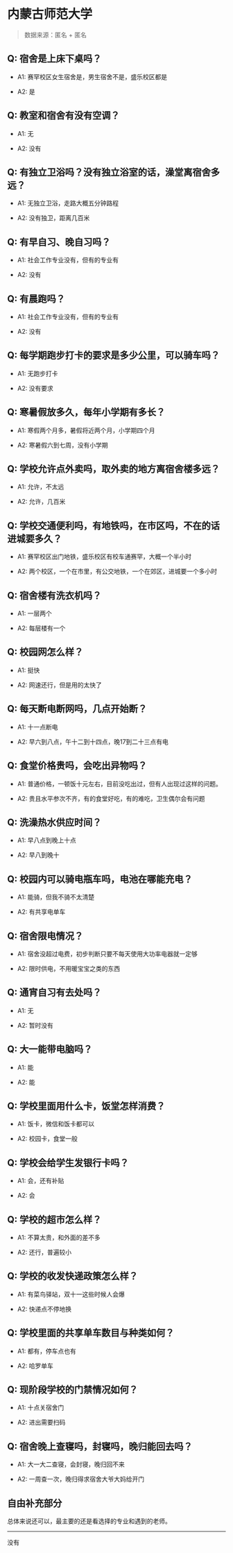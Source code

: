 # 内蒙古师范大学

> 数据来源：匿名 + 匿名

## Q: 宿舍是上床下桌吗？

- A1: 赛罕校区女生宿舍是，男生宿舍不是，盛乐校区都是

- A2: 是

## Q: 教室和宿舍有没有空调？

- A1: 无

- A2: 没有

## Q: 有独立卫浴吗？没有独立浴室的话，澡堂离宿舍多远？

- A1: 无独立卫浴，走路大概五分钟路程

- A2: 没有独卫，距离几百米

## Q: 有早自习、晚自习吗？

- A1: 社会工作专业没有，但有的专业有

- A2: 没有

## Q: 有晨跑吗？

- A1: 社会工作专业没有，但有的专业有

- A2: 没有

## Q: 每学期跑步打卡的要求是多少公里，可以骑车吗？

- A1: 无跑步打卡

- A2: 没有要求

## Q: 寒暑假放多久，每年小学期有多长？

- A1: 寒假两个月多，暑假将近两个月，小学期四个月

- A2: 寒暑假六到七周，没有小学期

## Q: 学校允许点外卖吗，取外卖的地方离宿舍楼多远？

- A1: 允许，不太远

- A2: 允许，几百米

## Q: 学校交通便利吗，有地铁吗，在市区吗，不在的话进城要多久？

- A1: 赛罕校区出门地铁，盛乐校区有校车通赛罕，大概一个半小时

- A2: 两个校区，一个在市里，有公交地铁，一个在郊区，进城要一个多小时

## Q: 宿舍楼有洗衣机吗？

- A1: 一层两个

- A2: 每层楼有一个

## Q: 校园网怎么样？

- A1: 挺快

- A2: 网速还行，但是用的太快了

## Q: 每天断电断网吗，几点开始断？

- A1: 十一点断电

- A2: 早六到八点，午十二到十四点，晚17到二十三点有电

## Q: 食堂价格贵吗，会吃出异物吗？

- A1: 普通价格，一顿饭十元左右，目前没吃出过，但有人出现过这样的问题。

- A2: 贵且水平参次不齐，有的食堂好吃，有的难吃，卫生偶尔会有问题

## Q: 洗澡热水供应时间？

- A1: 早八点到晚上十点

- A2: 早八到晚十

## Q: 校园内可以骑电瓶车吗，电池在哪能充电？

- A1: 能骑，但我不骑不太清楚

- A2: 有共享电单车

## Q: 宿舍限电情况？

- A1: 宿舍没超过电费，初步判断只要不每天使用大功率电器就一定够

- A2: 限时供电，不用暖宝宝之类的东西

## Q: 通宵自习有去处吗？

- A1: 无

- A2: 暂时没有

## Q: 大一能带电脑吗？

- A1: 能

- A2: 能

## Q: 学校里面用什么卡，饭堂怎样消费？

- A1: 饭卡，微信和饭卡都可以

- A2: 校园卡，食堂一般

## Q: 学校会给学生发银行卡吗？

- A1: 会，还有补贴

- A2: 会

## Q: 学校的超市怎么样？

- A1: 不算太贵，和外面的差不多

- A2: 还行，普遍较小

## Q: 学校的收发快递政策怎么样？

- A1: 有菜鸟驿站，双十一这些时候人会爆

- A2: 快递点不停地换

## Q: 学校里面的共享单车数目与种类如何？

- A1: 都有，停车点也有

- A2: 哈罗单车

## Q: 现阶段学校的门禁情况如何？

- A1: 十点关宿舍门

- A2: 进出需要扫码

## Q: 宿舍晚上查寝吗，封寝吗，晚归能回去吗？

- A1: 大一大二查寝，会封寝，晚归回不来

- A2: 一周查一次，晚归得求宿舍大爷大妈给开门

## 自由补充部分

总体来说还可以，最主要的还是看选择的专业和遇到的老师。

***

没有